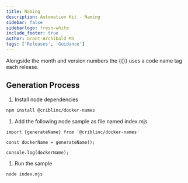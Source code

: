 ```yaml
---
title: Naming
description: Automation Kit - Naming
sidebar: false
sidebarlogo: fresh-white
include_footer: true
author: Grant-Archibald-MS
tags: ['Releases', 'Guidance']
---
```


Alongside the month and version numbers the {{<product-name>}} uses a code name tag each release.

## Generation Process

1. Install node dependencies

```bash
npm install @criblinc/docker-names
```

1. Add the following node sample as file named index.mjs

```nodejs
import {generateName} from '@criblinc/docker-names'

const dockerName = generateName();

console.log(dockerName);
```

1. Run the sample

```bash
node index.mjs
```
